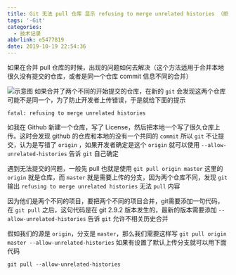 ```yaml
---
title: Git 无法 pull 仓库 显示 refusing to merge unrelated histories （拒绝合并不相关仓库）
tags: '-Git'
categories:
  - 技术记录
abbrlink: e5477819
date: 2019-10-19 22:54:36
---
```

如果在合并 pull 仓库的时候，出现的问题如何去解决（这个方法适用于合并本地很久没有提交的仓库，或者是同一个仓库 commit 信息不同的合并）
<!--more-->
![示意图](/blog_image/Git无法pull/fail.png)
如果合并了两个不同的开始提交的仓库，在新的 `git` 会发现这两个仓库可能不是同一个，为了防止开发者上传错误，于是就给下面的提示
``` Shell
fatal: refusing to merge unrelated histories
```
如我在 Github 新建一个仓库，写了 License，然后把本地一个写了很久仓库上传。这时会发现 github 的仓库和本地的没有一个共同的 `commit` 所以 `git` 不让提交，认为是写错了 `origin` ，如果开发者确定是这个 `origin` 就可以使用  `--allow-unrelated-histories`  告诉 `git` 自己确定

遇到无法提交的问题，一般先 pull 也就是使用  `git pull origin master`  这里的 `origin` 就是仓库，而 `master` 就是需要上传的分支，因为两个仓库不同，发现 `git` 输出  `refusing to merge unrelated histories`  无法 `pull` 内容

因为他们是两个不同的项目，要把两个不同的项目合并，git需要添加一句代码，在 `git pull` 之后，这句代码是在 git 2.9.2 版本发生的，最新的版本需要添加 `--allow-unrelated-histories` 告诉 `git` 允许不相关历史合并

假如我们的源是 `origin`，分支是 `master`，那么我们需要这样写 `git pull origin master --allow-unrelated-histories`  如果有设置了默认上传分支就可以用下面代码 
``` Shell
git pull --allow-unrelated-histories
```

